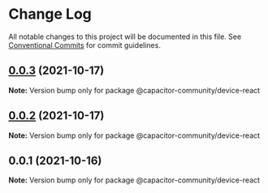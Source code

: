 # Change Log

All notable changes to this project will be documented in this file.
See [Conventional Commits](https://conventionalcommits.org) for commit guidelines.

## [0.0.3](https://github.com/capacitor-community/react-hooks/compare/@capacitor-community/device-react@0.0.2...@capacitor-community/device-react@0.0.3) (2021-10-17)

**Note:** Version bump only for package @capacitor-community/device-react





## [0.0.2](https://github.com/capacitor-community/react-hooks/compare/@capacitor-community/device-react@0.0.1...@capacitor-community/device-react@0.0.2) (2021-10-17)

**Note:** Version bump only for package @capacitor-community/device-react





## 0.0.1 (2021-10-16)

**Note:** Version bump only for package @capacitor-community/device-react
